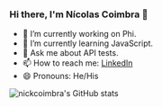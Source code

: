 ### Hi there, I'm Nícolas Coimbra 👋

- 🔭 I’m currently working on Phi.
- 🌱 I’m currently learning JavaScript.
- 💬 Ask me about API tests.
- 📫 How to reach me: [LinkedIn](https://www.linkedin.com/in/n%C3%ADcolas-coimbra-341275ab/)
- 😄 Pronouns: He/His

![nickcoimbra's GitHub stats](https://github-readme-stats.vercel.app/api?username=nickcoimbra&theme=cobalt&&show_icons=true)
